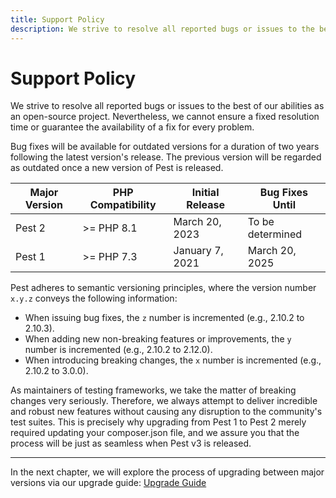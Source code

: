 ```yaml
---
title: Support Policy
description: We strive to resolve all reported bugs or issues to the best of our abilities as an open-source project. Nevertheless, we cannot ensure a fixed resolution time or guarantee the availability of a fix for every problem.
---
```

# Support Policy

We strive to resolve all reported bugs or issues to the best of our abilities as an open-source project. Nevertheless, we cannot ensure a fixed resolution time or guarantee the availability of a fix for every problem.

Bug fixes will be available for outdated versions for a duration of two years following the latest version's release. The previous version will be regarded as outdated once a new version of Pest is released.

| Major Version | PHP Compatibility | Initial Release | Bug Fixes Until
| ---------------- | --- | --- | --- |
| Pest 2 | >= PHP 8.1 | March 20, 2023  | To be determined
| Pest 1 | >= PHP 7.3 | January 7, 2021 | March 20, 2025

Pest adheres to semantic versioning principles, where the version number `x.y.z` conveys the following information:
- When issuing bug fixes, the `z` number is incremented (e.g., 2.10.2 to 2.10.3).
- When adding new non-breaking features or improvements, the `y` number is incremented (e.g., 2.10.2 to 2.12.0).
- When introducing breaking changes, the `x` number is incremented (e.g., 2.10.2 to 3.0.0).

As maintainers of testing frameworks, we take the matter of breaking changes very seriously. Therefore, we always attempt to deliver incredible and robust new features without causing any disruption to the community's test suites. This is precisely why upgrading from Pest 1 to Pest 2 merely required updating your composer.json file, and we assure you that the process will be just as seamless when Pest v3 is released.

----

In the next chapter, we will explore the process of upgrading between major versions via our upgrade guide: [Upgrade Guide](/docs/upgrade-guide)
